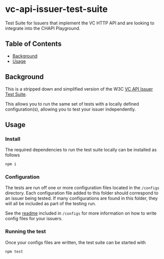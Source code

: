 # vc-api-issuer-test-suite
Test Suite for Issuers that implement the VC HTTP API and are looking to integrate into the CHAPI Playground.

## Table of Contents

- [Background](#background)
- [Usage](#usage)


## Background

This is a stripped down and simplified version of the W3C [VC API Issuer Test Suite](https://github.com/w3c-ccg/vc-api-issuer-test-suite).
 
 This allows you to run the same set of tests with a locally defined configuration(s), allowing you to test your issuer independently.

## Usage
### Install
The required dependencies to run the test suite locally can be installed as follows

```js
npm i
```
### Configuration
The tests are run off one or more configuration files located in the `/configs` directory. Each configuration file added to this folder should correspond to an issuer being tested. If many configurations are found in this folder, they will all be included as part of the testing run.

See the [readme](/configs/README.md) included in `/configs` for more information on how to write config files for your issuers.

### Running the test
Once your configs files are written, the test suite can be started with
```
npm test
```

